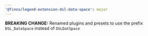 ```yaml
---
'@finos/legend-extension-dsl-data-space': major
---
```


**BREAKING CHANGE:** Renamed plugins and presets to use the prefix `DSL_DataSpace` instead of `DSLDatSpace`

